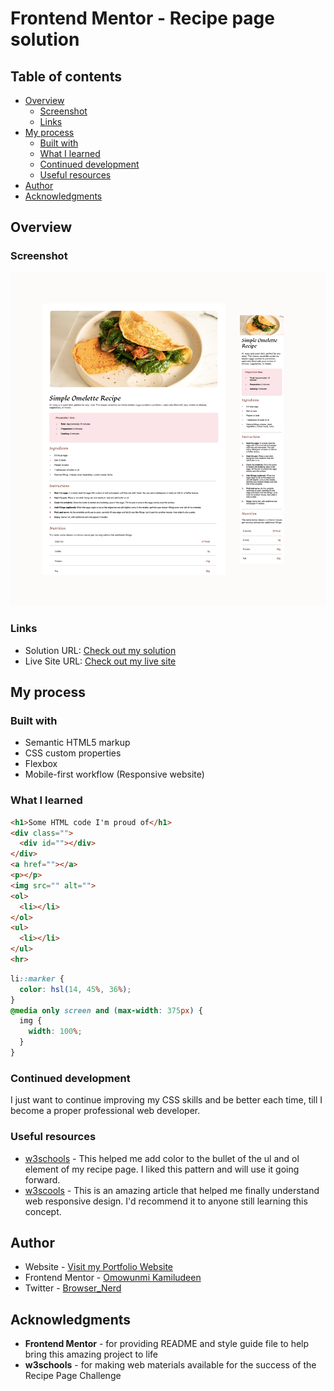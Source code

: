 # Frontend Mentor - Recipe page solution

## Table of contents

- [Overview](#overview)
  - [Screenshot](#screenshot)
  - [Links](#links)
- [My process](#my-process)
  - [Built with](#built-with)
  - [What I learned](#what-i-learned)
  - [Continued development](#continued-development)
  - [Useful resources](#useful-resources)
- [Author](#author)
- [Acknowledgments](#acknowledgments)

## Overview

### Screenshot

<img src="assets/images/README-image.png" alt="Project Screenshot">


### Links

- Solution URL: [Check out my solution](https://www.frontendmentor.io/solutions/resposive-mobile-using-css-flex-tools-SRBaleV3kB)
- Live Site URL: [Check out my live site](https://omowunmikamil.github.io/recipe_page.github.io/)

## My process

### Built with

- Semantic HTML5 markup
- CSS custom properties
- Flexbox
- Mobile-first workflow (Responsive website)

### What I learned

```html
<h1>Some HTML code I'm proud of</h1>
<div class="">
  <div id=""></div>
</div>
<a href=""></a>
<p></p>
<img src="" alt="">
<ol>
  <li></li>
</ol>
<ul>
  <li></li>
</ul>
<hr>
```
```css
li::marker {
  color: hsl(14, 45%, 36%);
}
@media only screen and (max-width: 375px) {
  img {
    width: 100%;
  }
}
```

### Continued development

I just want to continue improving my CSS skills and be better each time, till I become a proper professional web developer.

### Useful resources

- [w3schools](https://www.w3schools.com/howto/howto_css_bullet_color.asp) - This helped me add color to the bullet of the ul and ol element of my recipe page. I liked this pattern and will use it going forward.
- [w3scools](https://www.w3schools.com/html/html_responsive.asp) - This is an amazing article that helped me finally understand web responsive design. I'd recommend it to anyone still learning this concept.

## Author

- Website - [Visit my Portfolio Website](https://omowunmikamil.tech)
- Frontend Mentor - [Omowunmi Kamiludeen](https://www.frontendmentor.io/profile/Omowunmikamil)
- Twitter - [Browser_Nerd](https://www.twitter.com/@Browser_Nerd)

## Acknowledgments
- **Frontend Mentor** - for providing README and style guide file to help bring this amazing project to life
- **w3schools** - for making web materials available for the success of the Recipe Page Challenge
